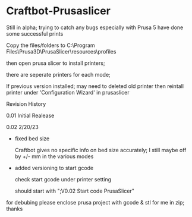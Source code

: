 # Craftbot-Prusaslicer

Still in alpha; trying to catch any bugs especially with Prusa 5
have done some successful prints


Copy the files/folders to C:\Program Files\Prusa3D\PrusaSlicer\resources\profiles

then open prusa slicer to install printers;

there are seperate printers for each mode;


If previous version installed; may need to deleted old printer then reintall printer under 'Configuration Wizard' in prusaslicer


Revision History

0.01  Initial Realease

0.02  2/20/23
  - fixed bed size
   
      Craftbot gives no specific info on bed size accurately; I still maybe off by +/- mm in the various modes
      
      
  - added versioning to start gcode
  
      check start gcode under printer setting
      
      should start with ";V0.02 Start code PrusaSlicer"







for debubing please enclose prusa project with gcode & stl for me in zip;
thanks

